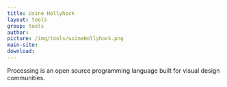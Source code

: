 ```yaml
---
title: Usine Hollyhock
layout: tools
group: tools
author:
picture: /img/tools/usineHollyhock.png
main-site:
download:
---
```

Processing is an open source programming language built for visual design communities.